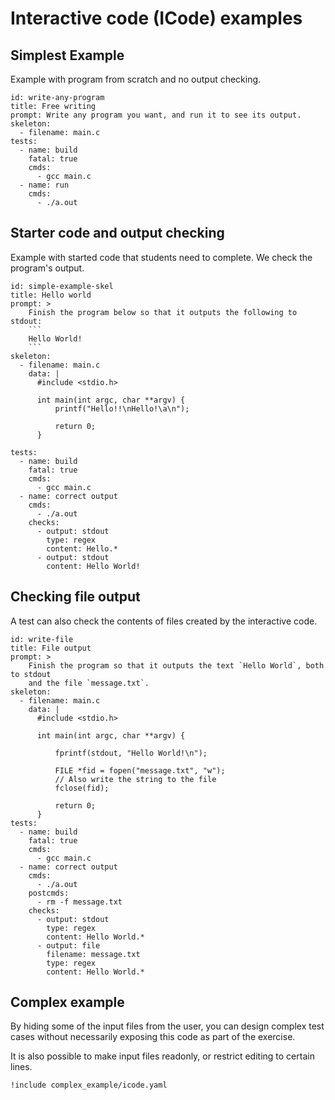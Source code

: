 # Interactive code (ICode) examples

## Simplest Example

Example with program from scratch and no output checking.

``` icode
id: write-any-program
title: Free writing
prompt: Write any program you want, and run it to see its output.
skeleton:
  - filename: main.c
tests:
  - name: build
    fatal: true
    cmds:
      - gcc main.c
  - name: run
    cmds:
      - ./a.out
```

## Starter code and output checking

Example with started code that students need to complete. We check the program's
output.

``` icode
id: simple-example-skel
title: Hello world
prompt: >
    Finish the program below so that it outputs the following to stdout:
    ```
    Hello World!
    ```
skeleton:
  - filename: main.c
    data: |
      #include <stdio.h>

      int main(int argc, char **argv) {
          printf("Hello!!\nHello!\a\n");

          return 0;
      }

tests:
  - name: build
    fatal: true
    cmds:
      - gcc main.c
  - name: correct output
    cmds:
      - ./a.out
    checks:
      - output: stdout
        type: regex
        content: Hello.*
      - output: stdout
        content: Hello World!
```

## Checking file output

A test can also check the contents of files created by the interactive code.

``` icode
id: write-file
title: File output
prompt: >
    Finish the program so that it outputs the text `Hello World`, both to stdout
    and the file `message.txt`.
skeleton:
  - filename: main.c
    data: |
      #include <stdio.h>

      int main(int argc, char **argv) {

          fprintf(stdout, "Hello World!\n");

          FILE *fid = fopen("message.txt", "w");
          // Also write the string to the file
          fclose(fid);

          return 0;
      }
tests:
  - name: build
    fatal: true
    cmds:
      - gcc main.c
  - name: correct output
    cmds:
      - ./a.out
    postcmds:
      - rm -f message.txt
    checks:
      - output: stdout
        type: regex
        content: Hello World.*
      - output: file
        filename: message.txt
        type: regex
        content: Hello World.*
```

## Complex example

By hiding some of the input files from the user, you can design complex test
cases without necessarily exposing this code as part of the exercise.

It is also possible to make input files readonly, or restrict editing to certain
lines.

``` icode
!include complex_example/icode.yaml
```
